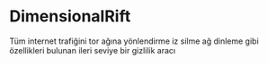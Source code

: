 # DimensionalRift
Tüm internet trafiğini tor ağına yönlendirme iz silme ağ dinleme gibi özellikleri bulunan ileri seviye bir gizlilik aracı
